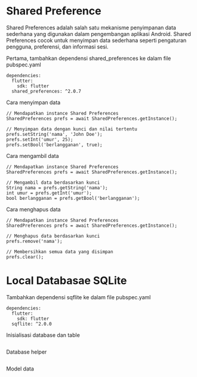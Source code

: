 # Shared Preference
Shared Preferences adalah salah satu mekanisme penyimpanan data sederhana yang digunakan dalam pengembangan aplikasi Android. 
Shared Preferences cocok untuk menyimpan data sederhana seperti pengaturan pengguna, preferensi, dan informasi sesi.

Pertama, tambahkan dependensi shared_preferences ke dalam file pubspec.yaml
```
dependencies:
  flutter:
    sdk: flutter
  shared_preferences: ^2.0.7
```

Cara menyimpan data
```
// Mendapatkan instance Shared Preferences
SharedPreferences prefs = await SharedPreferences.getInstance();

// Menyimpan data dengan kunci dan nilai tertentu
prefs.setString('nama', 'John Doe');
prefs.setInt('umur', 25);
prefs.setBool('berlangganan', true);
```

Cara mengambil data
```
// Mendapatkan instance Shared Preferences
SharedPreferences prefs = await SharedPreferences.getInstance();

// Mengambil data berdasarkan kunci
String nama = prefs.getString('nama');
int umur = prefs.getInt('umur');
bool berlangganan = prefs.getBool('berlangganan');
```

Cara menghapus data
```
// Mendapatkan instance Shared Preferences
SharedPreferences prefs = await SharedPreferences.getInstance();

// Menghapus data berdasarkan kunci
prefs.remove('nama');

// Membersihkan semua data yang disimpan
prefs.clear();
```

# Local Databasae SQLite

Tambahkan dependensi sqflite ke dalam file pubspec.yaml
```
dependencies:
  flutter:
    sdk: flutter
  sqflite: ^2.0.0
```

Inisialisasi database dan table
```
```
Database helper
```
```
Model data
```
```